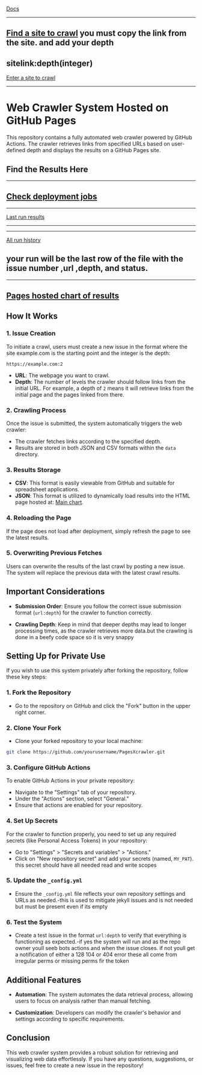 [Docs](Documentation.md)

---
[Find a site to crawl](https://theuselessweb.com)
you must copy the link from the site.
and add your depth 
---
sitelink:depth(integer)
---
[Enter a site to crawl](https://github.com/unaveragetech/PagesXcrawler/issues/new)

---
# Web Crawler System Hosted on GitHub Pages

This repository contains a fully automated web crawler powered by GitHub Actions. The crawler retrieves links from specified URLs based on user-defined depth and displays the results on a GitHub Pages site. 

## Find the Results Here
---
[Check deployment jobs](https://github.com/unaveragetech/PagesXcrawler/deployments)
---
---

[Last run results](https://github.com/unaveragetech/PagesXcrawler/blob/main/data/results.csv)

---
---
[All run history](https://github.com/unaveragetech/PagesXcrawler/blob/main/data/issues_status.csv)

your run will be the last row of the file with the issue number ,url ,depth, and status.
---
---

[Pages hosted chart of results ](https://unaveragetech.github.io/PagesXcrawler/)
---

## How It Works

### 1. Issue Creation

To initiate a crawl, users must create a new issue in the format where the site example.com is the starting point and the integer is the depth:

```
https://example.com:2
```

- **URL**: The webpage you want to crawl.
- **Depth**: The number of levels the crawler should follow links from the initial URL. For example, a depth of `2` means it will retrieve links from the initial page and the pages linked from there.

### 2. Crawling Process

Once the issue is submitted, the system automatically triggers the web crawler:

- The crawler fetches links according to the specified depth.
- Results are stored in both JSON and CSV formats within the `data` directory.

### 3. Results Storage

- **CSV**: This format is easily viewable from GitHub and suitable for spreadsheet applications.
- **JSON**: This format is utilized to dynamically load results into the HTML page hosted at: [Main chart](https://unaveragetech.github.io/PagesXcrawler/).

### 4. Reloading the Page

If the page does not load after deployment, simply refresh the page to see the latest results.

### 5. Overwriting Previous Fetches

Users can overwrite the results of the last crawl by posting a new issue. The system will replace the previous data with the latest crawl results.

## Important Considerations

- **Submission Order**: Ensure you follow the correct issue submission format (`url:depth`) for the crawler to function correctly.
  
- **Crawling Depth**: Keep in mind that deeper depths may lead to longer processing times, as the crawler retrieves more data.but the crawling is done in a beefy code space so it is very snappy 

## Setting Up for Private Use

If you wish to use this system privately after forking the repository, follow these key steps:

### 1. Fork the Repository

- Go to the repository on GitHub and click the "Fork" button in the upper right corner.

### 2. Clone Your Fork

- Clone your forked repository to your local machine:

```bash
git clone https://github.com/yourusername/PagesXcrawler.git
```

### 3. Configure GitHub Actions

To enable GitHub Actions in your private repository:

- Navigate to the "Settings" tab of your repository.
- Under the "Actions" section, select "General."
- Ensure that actions are enabled for your repository.

### 4. Set Up Secrets

For the crawler to function properly, you need to set up any required secrets (like Personal Access Tokens) in your repository:

- Go to "Settings" > "Secrets and variables" > "Actions."
- Click on "New repository secret" and add your secrets (named, `MY_PAT`). this secret should have all needed read and write scopes

### 5. Update the `_config.yml`

- Ensure the `_config.yml` file reflects your own repository settings and URLs as needed.-this is used to mitigate jekyll issues and is not needed but must be present even if its empty

### 6. Test the System

- Create a test issue in the format `url:depth` to verify that everything is functioning as expected.-if yes the system will run and as the repo owner youll seeb bots actions and when the issue closes. if not youll get a notification of either a 128 104 or 404 error these all come from irregular perms or missing perms fir the token 

## Additional Features

- **Automation**: The system automates the data retrieval process, allowing users to focus on analysis rather than manual fetching.
  
- **Customization**: Developers can modify the crawler's behavior and settings according to specific requirements.

## Conclusion

This web crawler system provides a robust solution for retrieving and visualizing web data effortlessly. If you have any questions, suggestions, or issues, feel free to create a new issue in the repository!
